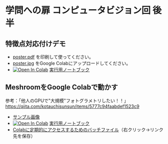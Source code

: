 # 学問への扉 コンピュータビジョン回 後半

## 特徴点対応付けデモ

- [poster.pdf](https://github.com/fumio125/machikane_cv/blob/main/poster.pdf) を印刷して使ってください。
- [poster.jpg](https://github.com/fumio125/machikane_cv/blob/main/poster.jpg) をGoogle Colabにアップロードしてください。
- [![Open In Colab](https://colab.research.google.com/assets/colab-badge.svg)](https://colab.research.google.com/github/fumio125/machikane_cv/blob/main/keypoint.ipynb) [実行用ノートブック](keypoint.ipynb)


## MeshroomをGoogle Colabで動かす

参考：「他人のGPUで"大規模"フォトグラメトリしたい！！」
https://qiita.com/kotauchisunsun/items/5777c94faabdef1523c9

- [サンプル画像](https://drive.google.com/file/d/13qDSyqqi3r0tevGgi0sMH90DvDSL7Txd/view?usp=sharing)
- [![Open In Colab](https://colab.research.google.com/assets/colab-badge.svg)](https://colab.research.google.com/github/fumio125/machikane_cv/blob/main/meshroom.ipynb) [実行用ノートブック](meshroom.ipynb)
- [Colabに定期的にアクセスするためのバッチファイル](https://github.com/fumio125/machikane_cv/blob/main/colab.bat)（右クリック→リンク先を保存）
